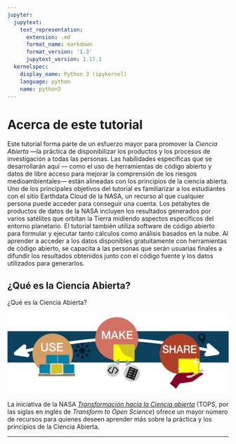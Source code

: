 ```yaml
---
jupyter:
  jupytext:
    text_representation:
      extension: .md
      format_name: markdown
      format_version: '1.3'
      jupytext_version: 1.17.1
  kernelspec:
    display_name: Python 3 (ipykernel)
    language: python
    name: python3
---
```


# Acerca de este tutorial

Este tutorial forma parte de un esfuerzo mayor para promover la _Ciencia Abierta_ &mdash;la práctica de disponibilizar los productos y los procesos de investigación a todas las personas. Las habilidades específicas que se desarrollarán aquí &mdash; como el uso de herramientas de código abierto y datos de libre acceso para mejorar la comprensión de los riesgos medioambientales&mdash; están alineadas con los principios de la ciencia abierta. Uno de los principales objetivos del tutorial es familiarizar a los estudiantes con el sitio Earthdata Cloud de la NASA, un recurso al que cualquier persona puede acceder para conseguir una cuenta. Los petabytes de productos de datos de la NASA incluyen los resultados generados por varios satélites que orbitan la Tierra midiendo aspectos específicos del entorno planetario. El tutorial también utiliza software de código abierto para formular y ejecutar tanto cálculos como análisis basados en la nube. Al aprender a acceder a los datos disponibles gratuitamente con herramientas de código abierto, se capacita a las personas que serán usuarias finales a difundir los resultados obtenidos junto con el código fuente y los datos utilizados para generarlos.

## ¿Qué es la Ciencia Abierta?

¿Qué es la Ciencia Abierta?

![](../../assets/img/image165.png)

La iniciativa de la NASA [_Transformación hacia la Ciencia abierta_](https://science.nasa.gov/open-science/tops/) (TOPS, por las siglas en inglés de _Transform to Open Science_) ofrece un mayor número de recursos para quienes deseen aprender más sobre la práctica y los principios de la Ciencia Abierta.

***
